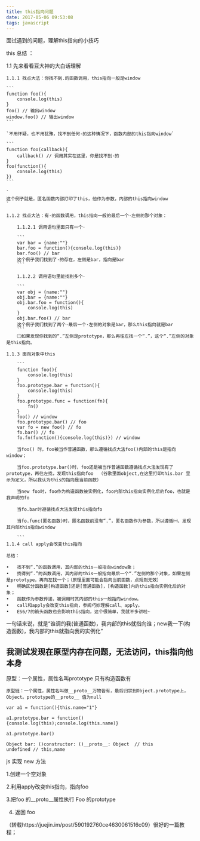 ```yaml
---
title: this指向问题
date: 2017-05-06 09:53:08
tags: javascript
---
```



面试遇到的问题，理解this指向的小技巧


<!-- more -->

this 总结 ：

1.1 先来看看豆大神的大白话理解

	1.1.1 找点大法：你找不到.的函数调用，this指向一般是window
	
	```
	function foo(){
		console.log(this)	
	}
	foo() // 输出window
	window.foo() // 输出window
	```
	
	`不用怀疑，也不用犹豫，找不到任何·的这种情况下，函数内部的this指向window`
	
	```
	function foo(callback){
		callback() // 调用其实在这里，你是找不到·的
	}
	foo(function(){
		console.log(this)
	})
	```
	
	`
	这个例子就是，匿名函数内部打印了this，他作为参数，内部的this指向window
	`
	
	1.1.2 找点大法：有·的函数调用，this指向一般的最后一个·左侧的那个对象：
	
		1.1.2.1 调用语句里面只有一个·
	
		```
		var bar = {name:""}
		bar.foo = function(){console.log(this)}
		bar.foo() // bar 
		这个例子我们找到了·的存在，左侧是bar，指向是bar
		```
		
		1.1.2.2 调用语句里能找到多个·
		
		```
		var obj = {name:""}
		obj.bar = {name:""}
		obj.bar.foo = function(){
			console.log(this)
		}
		obj.bar.foo() // bar
		这个例子我们找到了两个·最后一个·左侧的对象是bar，那么this指向就是bar
		```
		㈡如果发现你找到的“.”左侧是prototype，那么再往左找一个“.”，这个“.”左侧的对象是this指向。

	1.1.3 面向对象中this
	
		```
		function foo(){
			console.log(this)
		}
		foo.prototype.bar = function(){
			console.log(this)
		}
		foo.prototype.func = function(fn){
			fn()
		}
		foo() // window
		foo.prototype.bar() // foo
		var fo = new foo() // fo
		fo.bar() // fo
		fo.fn(function(){console.log(this)}) // window
		
		当foo() 时，foo被当作普通函数，那么遵循找点大法foo()内部的this是指向window；
		
		当foo.prototype.bar()时，foo还是被当作普通函数遵循找点大法发现有了prototype，再往左找，发现this指向foo  （谷歌里面object,在这里打印this.bar 显示为定义，所以我认为this的指向是当前函数）
		
		当new foo时，foo作为构造函数被实例化，foo内部this指向实例化后的foo，也就是我声明的fo 
		
		当fo.bar时遵循找点大法发现this指向fo
		
		当fo.func(匿名函数)时，匿名函数前没有“.”，匿名函数作为参数，所以遵循㈠，发现其内部this指向window

		```
	1.1.4 call apply会改变this指向
	
	总结：
	
	•	找不到“.”的函数调用，其内部的this一般指向window象；
	•	找得到“.”的函数调用，其内部的this一般指向最后一个“.”左侧的那个对象，如果左侧是prototype，再向左找一个；（原理里面可能会指向当前函数，点规则无效）
	•	明确区分函数是[构造函数]还是[普通函数]，[构造函数]内的this指向实例化后的对象；
	•	函数作为参数传递，被调用时其内部的this一般指向window。
	•	call和apply会改变this指向，参阅巧妙理解call、apply。
	•	ES6/7的箭头函数也会影响this指向，这个很简单，我就不多讲啦~
	
一句话来说，就是“谁调的我(普通函数)，我内部的this就指向谁；new我一下(构造函数)，我内部的this就指向我的实例化”



## 我测试发现在原型内存在问题，无法访问，this指向他本身


原型：一个属性，属性名叫prototype 只有构造函数有

	原型链：一个属性，属性名叫做__proto__万物皆有，最后归宗到Object.prototype上，Object。prototype的__proto__ 值为null

```
var a1 = function(){this.name="1"}

a1.prototype.bar = function(){console.log(this);console.log(this.name)}

a1.prototype.bar()

Object bar: ()constructor: ()__proto__: Object  // this
undefined // this,name
```


js  实现 new 方法

1.创建一个空对象

2.利用apply改变this指向，指向foo

3.把foo 的__proto__属性执行 Foo 的prototype

4. 返回 foo



（转载https://juejin.im/post/590192760ce4630061516c09）很好的一篇教程；

